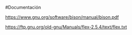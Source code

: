 #Documentación

https://www.gnu.org/software/bison/manual/bison.pdf

https://ftp.gnu.org/old-gnu/Manuals/flex-2.5.4/text/flex.txt
